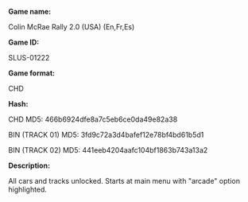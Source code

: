 **Game name:**

Colin McRae Rally 2.0 (USA) (En,Fr,Es)

**Game ID:**

SLUS-01222

**Game format:**

CHD

**Hash:**

CHD MD5: 466b6924dfe8a7c5eb6ce0da49e82a38

BIN (TRACK 01) MD5: 3fd9c72a3d4bafef12e78bf4bd61b5d1

BIN (TRACK 02) MD5: 441eeb4204aafc104bf1863b743a13a2

**Description:**

All cars and tracks unlocked. Starts at main menu with "arcade" option highlighted.